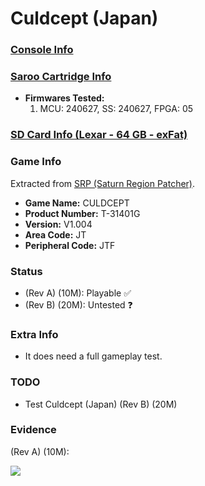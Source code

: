 # Culdcept (Japan)

### [Console Info](../../../../../Info/Consoles/VA13/README.md)

### [Saroo Cartridge Info](../../../../../Info/Cartridges/RetroGameParadiseStore/1.32F/README.md)

- <b>Firmwares Tested:</b>
  1. MCU: 240627, SS: 240627, FPGA: 05

### [SD Card Info (Lexar - 64 GB - exFat)](../../../../../Info/SdCards/Lexar/64GB/exfat/README.md)

### Game Info

Extracted from [SRP (Saturn Region Patcher)](https://segaxtreme.net/resources/saturn-region-patcher.81/download).

- <b>Game Name:</b> CULDCEPT
- <b>Product Number:</b> T-31401G
- <b>Version:</b> V1.004
- <b>Area Code:</b> JT
- <b>Peripheral Code:</b> JTF

### Status

- (Rev A) (10M): Playable :white_check_mark:
- (Rev B) (20M): Untested :question:

### Extra Info

- It does need a full gameplay test.

### TODO

- Test Culdcept (Japan) (Rev B) (20M)

### Evidence

(Rev A) (10M):

[![](https://img.youtube.com/vi/jHhVdyVRrHQ/0.jpg)](https://www.youtube.com/watch?v=jHhVdyVRrHQ)
